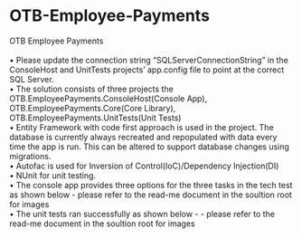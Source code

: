 # OTB-Employee-Payments
OTB Employee Payments<br /><br />
•	Please update the connection string “SQLServerConnectionString” in the ConsoleHost and UnitTests projects’ app.config file to point at the correct SQL Server.<br />
•	The solution consists of three projects the OTB.EmployeePayments.ConsoleHost(Console App), OTB.EmployeePayments.Core(Core Library), OTB.EmployeePayments.UnitTests(Unit Tests)<br />
•	Entity Framework with code first approach is used in the project. The database is currently always recreated and repopulated with data every time the app is run. This can be altered to support database changes using migrations.<br />
•	Autofac is used for Inversion of Control(IoC)/Dependency Injection(DI)<br />
•	NUnit for unit testing.<br />
•	The console app provides three options for the three tasks in the tech test as shown below - please refer to the read-me document in the soultion root for images<br />
•	The unit tests ran successfully as shown below -  - please refer to the read-me document in the soultion root for images<br />
 
